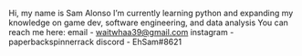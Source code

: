 Hi, my name is Sam Alonso
I’m currently learning python and expanding my knowledge on game dev, software engineering, and data analysis
You can reach me here:
email - waitwhaa39@gmail.com
instagram - paperbackspinnerrack
discord - EhSam#8621

<!---
waitwhaa/waitwhaa is a ✨ special ✨ repository because its `README.md` (this file) appears on your GitHub profile.
You can click the Preview link to take a look at your changes.
--->

